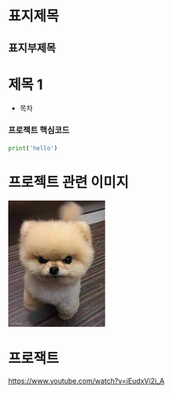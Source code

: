 표지제목
===

표지부제목
---

# 제목 1
- 목차
### 프로젝트 핵심코드
```python
print('hello')
```
# 프로젝트 관련 이미지
![이미지설명](./image/sdfsdf.jfif)
# 프로잭트 
https://www.youtube.com/watch?v=iEudxVi2j_A
